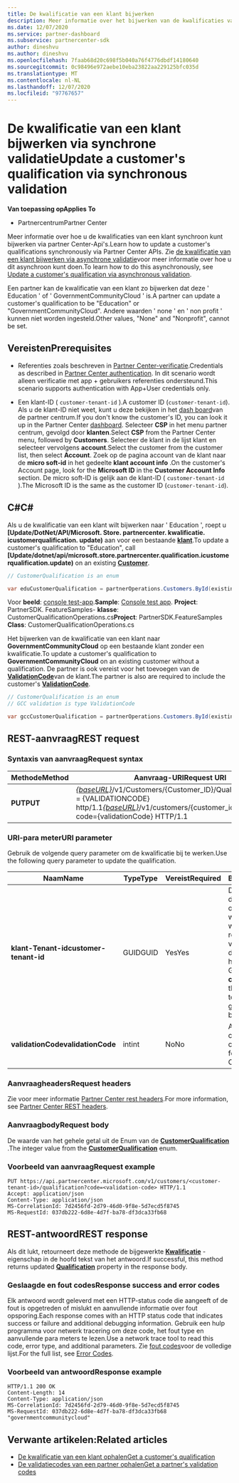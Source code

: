 ```yaml
---
title: De kwalificatie van een klant bijwerken
description: Meer informatie over het bijwerken van de kwalificaties van een klant via synchrone screening of hebben, met inbegrip van het adres dat aan het profiel is gekoppeld.
ms.date: 12/07/2020
ms.service: partner-dashboard
ms.subservice: partnercenter-sdk
author: dineshvu
ms.author: dineshvu
ms.openlocfilehash: 7faab68d20c698f5b040a76f4776dbdf14180640
ms.sourcegitcommit: 0c98496e972aebe10eba23822aa229125bfc035d
ms.translationtype: MT
ms.contentlocale: nl-NL
ms.lasthandoff: 12/07/2020
ms.locfileid: "97767657"
---
```

# <a name="update-a-customers-qualification-via-synchronous-validation"></a><span data-ttu-id="e2ab5-103">De kwalificatie van een klant bijwerken via synchrone validatie</span><span class="sxs-lookup"><span data-stu-id="e2ab5-103">Update a customer's qualification via synchronous validation</span></span>

<span data-ttu-id="e2ab5-104">**Van toepassing op**</span><span class="sxs-lookup"><span data-stu-id="e2ab5-104">**Applies To**</span></span>

- <span data-ttu-id="e2ab5-105">Partnercentrum</span><span class="sxs-lookup"><span data-stu-id="e2ab5-105">Partner Center</span></span>

<span data-ttu-id="e2ab5-106">Meer informatie over hoe u de kwalificaties van een klant synchroon kunt bijwerken via partner Center-Api's.</span><span class="sxs-lookup"><span data-stu-id="e2ab5-106">Learn how to update a customer's qualifications synchronously via Partner Center APIs.</span></span> <span data-ttu-id="e2ab5-107">Zie [de kwalificatie van een klant bijwerken via asynchrone validatie](update-customer-qualification-asynchronous.md)voor meer informatie over hoe u dit asynchroon kunt doen.</span><span class="sxs-lookup"><span data-stu-id="e2ab5-107">To learn how to do this asynchronously, see [Update a customer's qualification via asynchronous validation](update-customer-qualification-asynchronous.md).</span></span>

<span data-ttu-id="e2ab5-108">Een partner kan de kwalificatie van een klant zo bijwerken dat deze ' Education ' of ' GovernmentCommunityCloud ' is.</span><span class="sxs-lookup"><span data-stu-id="e2ab5-108">A partner can update a customer's qualification to be "Education" or "GovernmentCommunityCloud".</span></span> <span data-ttu-id="e2ab5-109">Andere waarden ' none ' en ' non profit ' kunnen niet worden ingesteld.</span><span class="sxs-lookup"><span data-stu-id="e2ab5-109">Other values, "None" and "Nonprofit", cannot be set.</span></span>

## <a name="prerequisites"></a><span data-ttu-id="e2ab5-110">Vereisten</span><span class="sxs-lookup"><span data-stu-id="e2ab5-110">Prerequisites</span></span>

- <span data-ttu-id="e2ab5-111">Referenties zoals beschreven in [Partner Center-verificatie](partner-center-authentication.md).</span><span class="sxs-lookup"><span data-stu-id="e2ab5-111">Credentials as described in [Partner Center authentication](partner-center-authentication.md).</span></span> <span data-ttu-id="e2ab5-112">In dit scenario wordt alleen verificatie met app + gebruikers referenties ondersteund.</span><span class="sxs-lookup"><span data-stu-id="e2ab5-112">This scenario supports authentication with App+User credentials only.</span></span>

- <span data-ttu-id="e2ab5-113">Een klant-ID ( `customer-tenant-id` ).</span><span class="sxs-lookup"><span data-stu-id="e2ab5-113">A customer ID (`customer-tenant-id`).</span></span> <span data-ttu-id="e2ab5-114">Als u de klant-ID niet weet, kunt u deze bekijken in het [dash board](https://partner.microsoft.com/dashboard)van de partner centrum.</span><span class="sxs-lookup"><span data-stu-id="e2ab5-114">If you don't know the customer's ID, you can look it up in the Partner Center [dashboard](https://partner.microsoft.com/dashboard).</span></span> <span data-ttu-id="e2ab5-115">Selecteer **CSP** in het menu partner centrum, gevolgd door **klanten**.</span><span class="sxs-lookup"><span data-stu-id="e2ab5-115">Select **CSP** from the Partner Center menu, followed by **Customers**.</span></span> <span data-ttu-id="e2ab5-116">Selecteer de klant in de lijst klant en selecteer vervolgens **account**.</span><span class="sxs-lookup"><span data-stu-id="e2ab5-116">Select the customer from the customer list, then select **Account**.</span></span> <span data-ttu-id="e2ab5-117">Zoek op de pagina account van de klant naar de **micro soft-id** in het gedeelte **klant account info** .</span><span class="sxs-lookup"><span data-stu-id="e2ab5-117">On the customer's Account page, look for the **Microsoft ID** in the **Customer Account Info** section.</span></span> <span data-ttu-id="e2ab5-118">De micro soft-ID is gelijk aan de klant-ID ( `customer-tenant-id` ).</span><span class="sxs-lookup"><span data-stu-id="e2ab5-118">The Microsoft ID is the same as the customer ID  (`customer-tenant-id`).</span></span>

## <a name="c"></a><span data-ttu-id="e2ab5-119">C\#</span><span class="sxs-lookup"><span data-stu-id="e2ab5-119">C\#</span></span>

<span data-ttu-id="e2ab5-120">Als u de kwalificatie van een klant wilt bijwerken naar ' Education ', roept u **[Update/DotNet/API/Microsoft. Store. partnercenter. kwalificatie. icustomerqualification. update)** aan voor een bestaande  [**klant**](/dotnet/api/microsoft.store.partnercenter.models.customers.customer).</span><span class="sxs-lookup"><span data-stu-id="e2ab5-120">To update a customer's qualification to "Education", call **[Update/dotnet/api/microsoft.store.partnercenter.qualification.icustomerqualification.update)** on an existing  [**Customer**](/dotnet/api/microsoft.store.partnercenter.models.customers.customer).</span></span>

``` csharp
// CustomerQualification is an enum

var eduCustomerQualification = partnerOperations.Customers.ById(existingCustomer.Id).Qualification.Update(CustomerQualification.Education);
```

<span data-ttu-id="e2ab5-121">Voor **beeld**: [console test-app](console-test-app.md).</span><span class="sxs-lookup"><span data-stu-id="e2ab5-121">**Sample**: [Console test app](console-test-app.md).</span></span> <span data-ttu-id="e2ab5-122">**Project**: PartnerSDK. FeatureSamples- **klasse**: CustomerQualificationOperations.cs</span><span class="sxs-lookup"><span data-stu-id="e2ab5-122">**Project**: PartnerSDK.FeatureSamples **Class**: CustomerQualificationOperations.cs</span></span>

<span data-ttu-id="e2ab5-123">Het bijwerken van de kwalificatie van een klant naar **GovernmentCommunityCloud** op een bestaande klant zonder een kwalificatie.</span><span class="sxs-lookup"><span data-stu-id="e2ab5-123">To update a customer's qualification to **GovernmentCommunityCloud** on an existing customer without a qualification.</span></span>  <span data-ttu-id="e2ab5-124">De partner is ook vereist voor het toevoegen van de [**ValidationCode**](utility-resources.md#validationcode)van de klant.</span><span class="sxs-lookup"><span data-stu-id="e2ab5-124">The partner is also are required to include the customer's [**ValidationCode**](utility-resources.md#validationcode).</span></span>

``` csharp
// CustomerQualification is an enum
// GCC validation is type ValidationCode

var gccCustomerQualification = partnerOperations.Customers.ById(existingCustomer.Id).Qualification.Update(CustomerQualification.GovernmentCommunityCloud, gccValidation);
```

## <a name="rest-request"></a><span data-ttu-id="e2ab5-125">REST-aanvraag</span><span class="sxs-lookup"><span data-stu-id="e2ab5-125">REST request</span></span>

### <a name="request-syntax"></a><span data-ttu-id="e2ab5-126">Syntaxis van aanvraag</span><span class="sxs-lookup"><span data-stu-id="e2ab5-126">Request syntax</span></span>

| <span data-ttu-id="e2ab5-127">Methode</span><span class="sxs-lookup"><span data-stu-id="e2ab5-127">Method</span></span>  | <span data-ttu-id="e2ab5-128">Aanvraag-URI</span><span class="sxs-lookup"><span data-stu-id="e2ab5-128">Request URI</span></span>                                                                                             |
|---------|---------------------------------------------------------------------------------------------------------|
| <span data-ttu-id="e2ab5-129">**PUT**</span><span class="sxs-lookup"><span data-stu-id="e2ab5-129">**PUT**</span></span> | <span data-ttu-id="e2ab5-130">[*{baseURL}*](partner-center-rest-urls.md)/v1/Customers/{Customer_ID}/Qualification? code = {VALIDATIONCODE} http/1.1</span><span class="sxs-lookup"><span data-stu-id="e2ab5-130">[*{baseURL}*](partner-center-rest-urls.md)/v1/customers/{customer_id}/qualification?code={validationCode} HTTP/1.1</span></span> |

### <a name="uri-parameter"></a><span data-ttu-id="e2ab5-131">URI-para meter</span><span class="sxs-lookup"><span data-stu-id="e2ab5-131">URI parameter</span></span>

<span data-ttu-id="e2ab5-132">Gebruik de volgende query parameter om de kwalificatie bij te werken.</span><span class="sxs-lookup"><span data-stu-id="e2ab5-132">Use the following query parameter to update the qualification.</span></span>

| <span data-ttu-id="e2ab5-133">Naam</span><span class="sxs-lookup"><span data-stu-id="e2ab5-133">Name</span></span>                   | <span data-ttu-id="e2ab5-134">Type</span><span class="sxs-lookup"><span data-stu-id="e2ab5-134">Type</span></span> | <span data-ttu-id="e2ab5-135">Vereist</span><span class="sxs-lookup"><span data-stu-id="e2ab5-135">Required</span></span> | <span data-ttu-id="e2ab5-136">Beschrijving</span><span class="sxs-lookup"><span data-stu-id="e2ab5-136">Description</span></span>                                                                                                                                            |
|------------------------|------|----------|--------------------------------------------------------------------------------------------------------------------------------------------------------|
| <span data-ttu-id="e2ab5-137">**klant-Tenant-id**</span><span class="sxs-lookup"><span data-stu-id="e2ab5-137">**customer-tenant-id**</span></span> | <span data-ttu-id="e2ab5-138">GUID</span><span class="sxs-lookup"><span data-stu-id="e2ab5-138">GUID</span></span> | <span data-ttu-id="e2ab5-139">Yes</span><span class="sxs-lookup"><span data-stu-id="e2ab5-139">Yes</span></span>      | <span data-ttu-id="e2ab5-140">De waarde is een door de **klant-Tenant-id** opgemaakte naam waarmee de wederverkoper de resultaten kan filteren voor een bepaalde klant die bij de wederverkoper hoort.</span><span class="sxs-lookup"><span data-stu-id="e2ab5-140">The value is a GUID formatted **customer-tenant-id** that allows the reseller to filter the results for a given customer that belongs to the reseller.</span></span> |
| <span data-ttu-id="e2ab5-141">**validationCode**</span><span class="sxs-lookup"><span data-stu-id="e2ab5-141">**validationCode**</span></span>     | <span data-ttu-id="e2ab5-142">int</span><span class="sxs-lookup"><span data-stu-id="e2ab5-142">int</span></span>  | <span data-ttu-id="e2ab5-143">No</span><span class="sxs-lookup"><span data-stu-id="e2ab5-143">No</span></span>       | <span data-ttu-id="e2ab5-144">Alleen nodig voor de cloud van de community.</span><span class="sxs-lookup"><span data-stu-id="e2ab5-144">Only needed for Government Community Cloud.</span></span>                                                                                                            |

### <a name="request-headers"></a><span data-ttu-id="e2ab5-145">Aanvraagheaders</span><span class="sxs-lookup"><span data-stu-id="e2ab5-145">Request headers</span></span>

<span data-ttu-id="e2ab5-146">Zie voor meer informatie [Partner Center rest headers](headers.md).</span><span class="sxs-lookup"><span data-stu-id="e2ab5-146">For more information, see [Partner Center REST headers](headers.md).</span></span>

### <a name="request-body"></a><span data-ttu-id="e2ab5-147">Aanvraagbody</span><span class="sxs-lookup"><span data-stu-id="e2ab5-147">Request body</span></span>

<span data-ttu-id="e2ab5-148">De waarde van het gehele getal uit de Enum van de [**CustomerQualification**](/dotnet/api/microsoft.store.partnercenter.models.customers.customerqualification) .</span><span class="sxs-lookup"><span data-stu-id="e2ab5-148">The integer value from the [**CustomerQualification**](/dotnet/api/microsoft.store.partnercenter.models.customers.customerqualification) enum.</span></span>

### <a name="request-example"></a><span data-ttu-id="e2ab5-149">Voorbeeld van aanvraag</span><span class="sxs-lookup"><span data-stu-id="e2ab5-149">Request example</span></span>

```http
PUT https://api.partnercenter.microsoft.com/v1/customers/<customer-tenant-id>/qualification?code=<validation-code> HTTP/1.1
Accept: application/json
Content-Type: application/json
MS-CorrelationId: 7d2456fd-2d79-46d0-9f8e-5d7ecd5f8745
MS-RequestId: 037db222-6d8e-4d7f-ba78-df3dca33fb68

```

## <a name="rest-response"></a><span data-ttu-id="e2ab5-150">REST-antwoord</span><span class="sxs-lookup"><span data-stu-id="e2ab5-150">REST response</span></span>

<span data-ttu-id="e2ab5-151">Als dit lukt, retourneert deze methode de bijgewerkte [**Kwalificatie**](/dotnet/api/microsoft.store.partnercenter.customers.icustomer.qualification) -eigenschap in de hoofd tekst van het antwoord.</span><span class="sxs-lookup"><span data-stu-id="e2ab5-151">If successful, this method returns updated [**Qualification**](/dotnet/api/microsoft.store.partnercenter.customers.icustomer.qualification) property in the response body.</span></span>

### <a name="response-success-and-error-codes"></a><span data-ttu-id="e2ab5-152">Geslaagde en fout codes</span><span class="sxs-lookup"><span data-stu-id="e2ab5-152">Response success and error codes</span></span>

<span data-ttu-id="e2ab5-153">Elk antwoord wordt geleverd met een HTTP-status code die aangeeft of de fout is opgetreden of mislukt en aanvullende informatie over fout opsporing.</span><span class="sxs-lookup"><span data-stu-id="e2ab5-153">Each response comes with an HTTP status code that indicates success or failure and additional debugging information.</span></span> <span data-ttu-id="e2ab5-154">Gebruik een hulp programma voor netwerk tracering om deze code, het fout type en aanvullende para meters te lezen.</span><span class="sxs-lookup"><span data-stu-id="e2ab5-154">Use a network trace tool to read this code, error type, and additional parameters.</span></span> <span data-ttu-id="e2ab5-155">Zie [fout codes](error-codes.md)voor de volledige lijst.</span><span class="sxs-lookup"><span data-stu-id="e2ab5-155">For the full list, see [Error Codes](error-codes.md).</span></span>

### <a name="response-example"></a><span data-ttu-id="e2ab5-156">Voorbeeld van antwoord</span><span class="sxs-lookup"><span data-stu-id="e2ab5-156">Response example</span></span>

```http
HTTP/1.1 200 OK
Content-Length: 14
Content-Type: application/json
MS-CorrelationId: 7d2456fd-2d79-46d0-9f8e-5d7ecd5f8745
MS-RequestId: 037db222-6d8e-4d7f-ba78-df3dca33fb68
"governmentcommunitycloud"
```

## <a name="related-articles"></a><span data-ttu-id="e2ab5-157">Verwante artikelen:</span><span class="sxs-lookup"><span data-stu-id="e2ab5-157">Related articles</span></span>

- [<span data-ttu-id="e2ab5-158">De kwalificatie van een klant ophalen</span><span class="sxs-lookup"><span data-stu-id="e2ab5-158">Get a customer's qualification</span></span>](get-a-customer-s-qualification.md)
- [<span data-ttu-id="e2ab5-159">De validatiecodes van een partner ophalen</span><span class="sxs-lookup"><span data-stu-id="e2ab5-159">Get a partner's validation codes</span></span>](get-a-partner-s-validation-codes.md)
